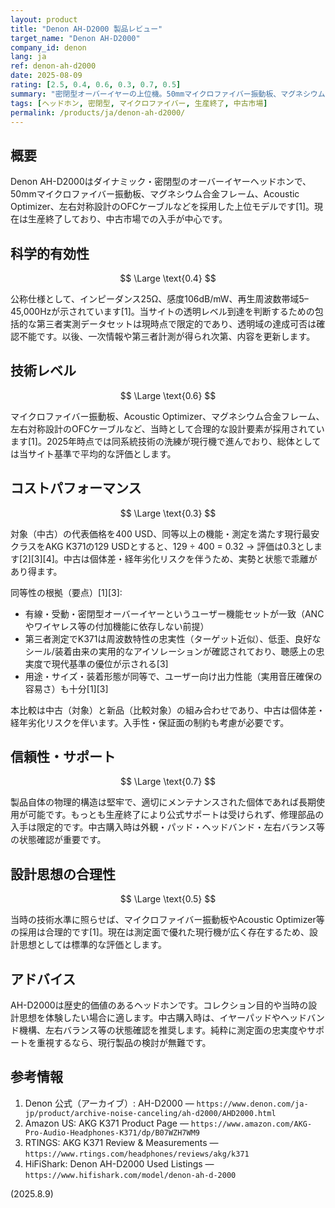 ```yaml
---
layout: product
title: "Denon AH-D2000 製品レビュー"
target_name: "Denon AH-D2000"
company_id: denon
lang: ja
ref: denon-ah-d2000
date: 2025-08-09
rating: [2.5, 0.4, 0.6, 0.3, 0.7, 0.5]
summary: "密閉型オーバーイヤーの上位機。50mmマイクロファイバー振動板、マグネシウム合金フレーム、Acoustic Optimizerを採用。公称25Ω/106dB/mW、再生周波数帯域5–45,000Hz。現在は生産終了で中古市場中心の流通"
tags: [ヘッドホン, 密閉型, マイクロファイバー, 生産終了, 中古市場]
permalink: /products/ja/denon-ah-d2000/
---
```


## 概要

Denon AH-D2000はダイナミック・密閉型のオーバーイヤーヘッドホンで、50mmマイクロファイバー振動板、マグネシウム合金フレーム、Acoustic Optimizer、左右対称設計のOFCケーブルなどを採用した上位モデルです[1]。現在は生産終了しており、中古市場での入手が中心です。

## 科学的有効性

$$ \Large \text{0.4} $$

公称仕様として、インピーダンス25Ω、感度106dB/mW、再生周波数帯域5–45,000Hzが示されています[1]。当サイトの透明レベル到達を判断するための包括的な第三者実測データセットは現時点で限定的であり、透明域の達成可否は確認不能です。以後、一次情報や第三者計測が得られ次第、内容を更新します。

## 技術レベル

$$ \Large \text{0.6} $$

マイクロファイバー振動板、Acoustic Optimizer、マグネシウム合金フレーム、左右対称設計のOFCケーブルなど、当時として合理的な設計要素が採用されています[1]。2025年時点では同系統技術の洗練が現行機で進んでおり、総体としては当サイト基準で平均的な評価とします。

## コストパフォーマンス

$$ \Large \text{0.3} $$

対象（中古）の代表価格を400 USD、同等以上の機能・測定を満たす現行最安クラスをAKG K371の129 USDとすると、129 ÷ 400 = 0.32 → 評価は0.3とします[2][3][4]。中古は個体差・経年劣化リスクを伴うため、実勢と状態で乖離があり得ます。

同等性の根拠（要点）[1][3]:
- 有線・受動・密閉型オーバーイヤーというユーザー機能セットが一致（ANCやワイヤレス等の付加機能に依存しない前提）
- 第三者測定でK371は周波数特性の忠実性（ターゲット近似）、低歪、良好なシール/装着由来の実用的なアイソレーションが確認されており、聴感上の忠実度で現代基準の優位が示される[3]
- 用途・サイズ・装着形態が同等で、ユーザー向け出力性能（実用音圧確保の容易さ）も十分[1][3]

本比較は中古（対象）と新品（比較対象）の組み合わせであり、中古は個体差・経年劣化リスクを伴います。入手性・保証面の制約も考慮が必要です。

## 信頼性・サポート

$$ \Large \text{0.7} $$

製品自体の物理的構造は堅牢で、適切にメンテナンスされた個体であれば長期使用が可能です。もっとも生産終了により公式サポートは受けられず、修理部品の入手は限定的です。中古購入時は外観・パッド・ヘッドバンド・左右バランス等の状態確認が重要です。

## 設計思想の合理性

$$ \Large \text{0.5} $$

当時の技術水準に照らせば、マイクロファイバー振動板やAcoustic Optimizer等の採用は合理的です[1]。現在は測定面で優れた現行機が広く存在するため、設計思想としては標準的な評価とします。

## アドバイス

AH-D2000は歴史的価値のあるヘッドホンです。コレクション目的や当時の設計思想を体験したい場合に適します。中古購入時は、イヤーパッドやヘッドバンド機構、左右バランス等の状態確認を推奨します。純粋に測定面の忠実度やサポートを重視するなら、現行製品の検討が無難です。

## 参考情報

1. Denon 公式（アーカイブ）: AH-D2000 — `https://www.denon.com/ja-jp/product/archive-noise-canceling/ah-d2000/AHD2000.html`
2. Amazon US: AKG K371 Product Page — `https://www.amazon.com/AKG-Pro-Audio-Headphones-K371/dp/B07WZH7WM9`
3. RTINGS: AKG K371 Review & Measurements — `https://www.rtings.com/headphones/reviews/akg/k371`
4. HiFiShark: Denon AH-D2000 Used Listings — `https://www.hifishark.com/model/denon-ah-d-2000`

(2025.8.9)